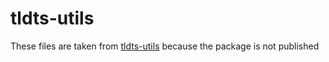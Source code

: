 # tldts-utils

These files are taken from [tldts-utils](https://github.com/remusao/tldts/blob/master/packages/tldts-utils/) because the package is not published
